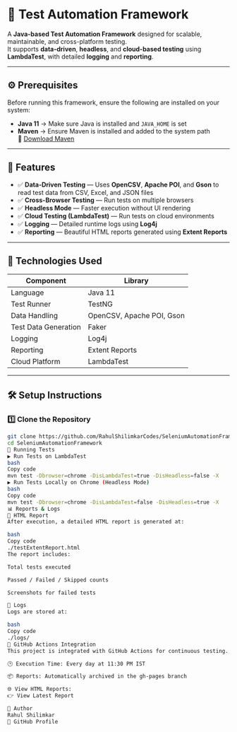 # 🧪 Test Automation Framework

A **Java-based Test Automation Framework** designed for scalable, maintainable, and cross-platform testing.  
It supports **data-driven**, **headless**, and **cloud-based testing** using **LambdaTest**, with detailed **logging** and **reporting**.

---

## ⚙️ Prerequisites

Before running this framework, ensure the following are installed on your system:

- **Java 11** → Make sure Java is installed and `JAVA_HOME` is set  
- **Maven** → Ensure Maven is installed and added to the system path  
  🔗 [Download Maven](https://maven.apache.org/download.cgi)

---

## 🚀 Features

- ✅ **Data-Driven Testing** — Uses **OpenCSV**, **Apache POI**, and **Gson** to read test data from CSV, Excel, and JSON files  
- ✅ **Cross-Browser Testing** — Run tests on multiple browsers  
- ✅ **Headless Mode** — Faster execution without UI rendering  
- ✅ **Cloud Testing (LambdaTest)** — Run tests on cloud environments  
- ✅ **Logging** — Detailed runtime logs using **Log4j**  
- ✅ **Reporting** — Beautiful HTML reports generated using **Extent Reports**

---

## 🧰 Technologies Used

| Component | Library |
|------------|----------|
| Language | Java 11 |
| Test Runner | TestNG |
| Data Handling | OpenCSV, Apache POI, Gson |
| Test Data Generation | Faker |
| Logging | Log4j |
| Reporting | Extent Reports |
| Cloud Platform | LambdaTest |

---

## 🛠️ Setup Instructions

### 1️⃣ Clone the Repository

```bash
git clone https://github.com/RahulShilimkarCodes/SeleniumAutomationFramework.git
cd SeleniumAutomationFramework
🧪 Running Tests
▶️ Run Tests on LambdaTest
bash
Copy code
mvn test -Dbrowser=chrome -DisLambdaTest=true -DisHeadless=false -X
▶️ Run Tests Locally on Chrome (Headless Mode)
bash
Copy code
mvn test -Dbrowser=chrome -DisLambdaTest=false -DisHeadless=true -X
📊 Reports & Logs
📁 HTML Report
After execution, a detailed HTML report is generated at:

bash
Copy code
./testExtentReport.html
The report includes:

Total tests executed

Passed / Failed / Skipped counts

Screenshots for failed tests

🧾 Logs
Logs are stored at:

bash
Copy code
./logs/
🤖 GitHub Actions Integration
This project is integrated with GitHub Actions for continuous testing.

🕒 Execution Time: Every day at 11:30 PM IST

📦 Reports: Automatically archived in the gh-pages branch

🌐 View HTML Reports:
👉 View Latest Report

🧩 Author
Rahul Shilimkar
📘 GitHub Profile
